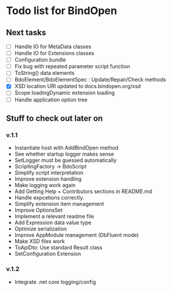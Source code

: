 Todo list for BindOpen
====

## Next tasks

- [ ] Handle IO for MetaData classes
- [ ] Handle IO for Extensions classes
- [ ] Configuration bundle
- [ ] Fix bug with repeated parameter script function
- [ ] ToString() data elements
- [ ] BdoElement/BdoElementSpec : Update/Repair/Check methods
- [x] XSD location URI updated to docs.bindopen.org/xsd
- [ ] Scope loadingDynamic extension loading
- [ ] Handle application option tree

## Stuff to check out later on

### v.1.1

* Instantiate host with AddBindOpen method
* See whether startup logger makes sense
* SetLogger must be guessed automatically
* ScriptingFactory -> BdoScript
* Simplify script interpretation
* Improve extension handling
* Make logging work again
* Add Getting Help + Contributors sections in README.md
* Handle expcetions correctly.
* Simplify extension item management
* Improve OptionsSet 
* Implement a relevant readme file
* Add Expression data value type
* Optimize serialization
* Improve AppModule management (DbFluent mode)
* Make XSD files work
* ToApiDto: Use standard Result class
* SetConfiguration Extension

### v.1.2
* Integrate .net core logging/config

